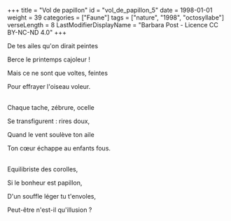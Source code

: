 +++
title = "Vol de papillon"
id = "vol_de_papillon_5"
date = 1998-01-01
weight = 39
categories = ["Faune"]
tags = ["nature", "1998", "octosyllabe"]
verseLength = 8
LastModifierDisplayName = "Barbara Post - Licence CC BY-NC-ND 4.0"
+++

De tes ailes qu'on dirait peintes

Berce le printemps cajoleur !

Mais ce ne sont que voltes, feintes

Pour effrayer l'oiseau voleur.

 \
Chaque tache, zébrure, ocelle

Se transfigurent : rires doux,

Quand le vent soulève ton aile

Ton cœur échappe au enfants fous.

 \
Equilibriste des corolles,

Si le bonheur est papillon,

D'un souffle léger tu t'envoles,

Peut-être n'est-il qu'illusion ?
